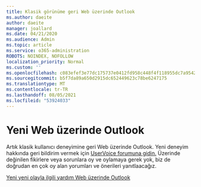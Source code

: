```yaml
---
title: Klasik görünüme geri Web üzerinde Outlook
ms.author: daeite
author: daeite
manager: joallard
ms.date: 04/21/2020
ms.audience: Admin
ms.topic: article
ms.service: o365-administration
ROBOTS: NOINDEX, NOFOLLOW
localization_priority: Normal
ms.custom: ''
ms.openlocfilehash: c083efef3e77dc175737e0412fd958c448f4f118955dc7a95427dab831ccbe4d
ms.sourcegitcommit: b5f7da89a650d2915dc652449623c78be6247175
ms.translationtype: MT
ms.contentlocale: tr-TR
ms.lasthandoff: 08/05/2021
ms.locfileid: "53924033"
---
```

# <a name="the-new-outlook-on-the-web"></a>Yeni Web üzerinde Outlook

Artık klasik kullanıcı deneyimine geri Web üzerinde Outlook. Yeni deneyim hakkında geri bildirim vermek için [UserVoice forumuna gidin.](https://go.microsoft.com/fwlink/?linkid=2103182) Üzerinde değinilen fikirlere veya sorunlara oy ve oylamaya gerek yok, biz de doğrudan en çok oy alan yorumları ve önerileri yanıtlaacağız.

[Yeni yeni olayla ilgili yardım Web üzerinde Outlook](https://support.office.com/article/017014cd-2ad0-41ab-8473-6bd8c349d4f8)